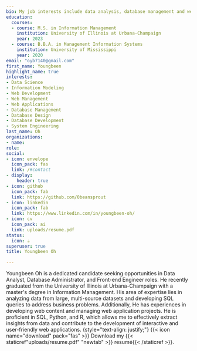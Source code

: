 ```yaml
---
bio: My job interests include data analysis, database management and web development.
education:
  courses:
  - course: M.S. in Information Management
    institution: University of Illinois at Urbana-Champaign
    year: 2023
  - course: B.B.A. in Management Information Systems
    institution: University of Mississippi
    year: 2020
email: "oyb7140@gmail.com"
first_name: Youngbeen
highlight_name: true
interests:
- Data Science
- Information Modeling
- Web Development
- Web Management
- Web Applications
- Database Management
- Database Design
- Database Development
- System Engineering
last_name: Oh
organizations:
- name: 
role: 
social:
- icon: envelope
  icon_pack: fas
  link: /#contact
- display:
    header: true
- icon: github
  icon_pack: fab
  link: https://github.com/0beansprout
- icon: linkedin
  icon_pack: fab
  link: https://www.linkedin.com/in/youngbeen-oh/
- icon: cv
  icon_pack: ai
  link: uploads/resume.pdf
status:
  icon: ☕️
superuser: true
title: Youngbeen Oh

---
```

Youngbeen Oh is a dedicated candidate seeking opportunities in Data Analyst, Database Administrator, and Front-end Engineer roles. He recently graduated from the University of Illinois at Urbana-Champaign with a master's degree in Information Management. His area of expertise lies in analyzing data from large, multi-source datasets and developing SQL queries to address business problems. Additionally, He has experiences in developing web content and managing web application projects. He is proficient in SQL, Python, and R, which allows me to effectively extract insights from data and contribute to the development of interactive and user-friendly web applications.
{style="text-align: justify;"}
{{< icon name="download" pack="fas" >}} Download my {{< staticref"uploads/resume.pdf" "newtab" >}} resumé{{< /staticref >}}.

